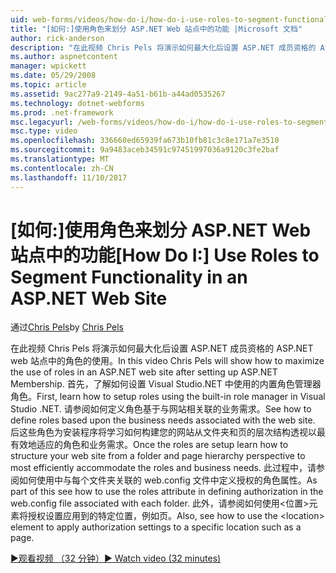 ```yaml
---
uid: web-forms/videos/how-do-i/how-do-i-use-roles-to-segment-functionality-in-an-aspnet-web-site
title: "[如何:]使用角色来划分 ASP.NET Web 站点中的功能 |Microsoft 文档"
author: rick-anderson
description: "在此视频 Chris Pels 将演示如何最大化后设置 ASP.NET 成员资格的 ASP.NET web 站点中的角色的使用。 首先，了解如何设置角色..."
ms.author: aspnetcontent
manager: wpickett
ms.date: 05/29/2008
ms.topic: article
ms.assetid: 9ac277a9-2149-4a51-b61b-a44ad0535267
ms.technology: dotnet-webforms
ms.prod: .net-framework
msc.legacyurl: /web-forms/videos/how-do-i/how-do-i-use-roles-to-segment-functionality-in-an-aspnet-web-site
msc.type: video
ms.openlocfilehash: 336660ed65939fa673b10fb81c3c8e171a7e3510
ms.sourcegitcommit: 9a9483aceb34591c97451997036a9120c3fe2baf
ms.translationtype: MT
ms.contentlocale: zh-CN
ms.lasthandoff: 11/10/2017
---
```

<a name="how-do-i-use-roles-to-segment-functionality-in-an-aspnet-web-site"></a><span data-ttu-id="1d9ac-104">[如何:]使用角色来划分 ASP.NET Web 站点中的功能</span><span class="sxs-lookup"><span data-stu-id="1d9ac-104">[How Do I:] Use Roles to Segment Functionality in an ASP.NET Web Site</span></span>
====================
<span data-ttu-id="1d9ac-105">通过[Chris Pels](https://twitter.com/chrispels)</span><span class="sxs-lookup"><span data-stu-id="1d9ac-105">by [Chris Pels](https://twitter.com/chrispels)</span></span>

<span data-ttu-id="1d9ac-106">在此视频 Chris Pels 将演示如何最大化后设置 ASP.NET 成员资格的 ASP.NET web 站点中的角色的使用。</span><span class="sxs-lookup"><span data-stu-id="1d9ac-106">In this video Chris Pels will show how to maximize the use of roles in an ASP.NET web site after setting up ASP.NET Membership.</span></span> <span data-ttu-id="1d9ac-107">首先，了解如何设置 Visual Studio.NET 中使用的内置角色管理器角色。</span><span class="sxs-lookup"><span data-stu-id="1d9ac-107">First, learn how to setup roles using the built-in role manager in Visual Studio .NET.</span></span> <span data-ttu-id="1d9ac-108">请参阅如何定义角色基于与网站相关联的业务需求。</span><span class="sxs-lookup"><span data-stu-id="1d9ac-108">See how to define roles based upon the business needs associated with the web site.</span></span> <span data-ttu-id="1d9ac-109">后这些角色为安装程序将学习如何构建您的网站从文件夹和页的层次结构透视以最有效地适应的角色和业务需求。</span><span class="sxs-lookup"><span data-stu-id="1d9ac-109">Once the roles are setup learn how to structure your web site from a folder and page hierarchy perspective to most efficiently accommodate the roles and business needs.</span></span> <span data-ttu-id="1d9ac-110">此过程中，请参阅如何使用中与每个文件夹关联的 web.config 文件中定义授权的角色属性。</span><span class="sxs-lookup"><span data-stu-id="1d9ac-110">As part of this see how to use the roles attribute in defining authorization in the web.config file associated with each folder.</span></span> <span data-ttu-id="1d9ac-111">此外，请参阅如何使用&lt;位置&gt;元素将授权设置应用到的特定位置，例如页。</span><span class="sxs-lookup"><span data-stu-id="1d9ac-111">Also, see how to use the &lt;location&gt; element to apply authorization settings to a specific location such as a page.</span></span>

[<span data-ttu-id="1d9ac-112">&#9654;观看视频 （32 分钟）</span><span class="sxs-lookup"><span data-stu-id="1d9ac-112">&#9654; Watch video (32 minutes)</span></span>](https://channel9.msdn.com/Blogs/ASP-NET-Site-Videos/how-do-i-use-roles-to-segment-functionality-in-an-aspnet-web-site)
